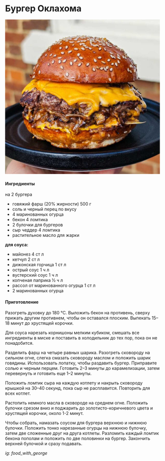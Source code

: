 ﻿---
image: ../../pics/oklahoma.jpg
---
# Бургер Оклахома

![Бургер Оклахома](../../pics/oklahoma.jpg)

#### Ингредиенты
на 2 бургера

* говяжий фарш (20% жирности) 500 г
* соль и черный перец по вкусу
* 4 маринованных огурца
* бекон 4 ломтика
* 2 булочки для бургеров
* сыр чеддер 4 ломтика
* растительное масло для жарки

**для соуса:**
* майонез 4 ст л
* кетчуп 2 ст л
* дижонская горчица 1 ст л
* острый соус 1 ч л
* вустерский соус 1 ч л
* копченая паприка ½ ч л
* рассол от маринованного огурца 1 ст л
* 2 маринованных огурца

#### Приготовление

Разогреть духовку до 180 °C. Выложить бекон на противень, сверху прижать другим противнем, чтобы он оставался плоским. Выпекать 15–18 минут до хрустящей корочки.

Для соуса нарезать корнишоны мелким кубиком, смешать все ингредиенты в миске и поставить в холодильник до тех пор, пока он не понадобится.

Разделить фарш на четыре равных шарика. Разогреть сковороду на сильном огне, слегка смазать сковороду маслом и положить шарик говядины. Использовать лопатку, чтобы раздавить бургер. Приправите солью и черным перцем. Готовить 2–3 минуты до карамелизации, затем перевернуть и готовить еще 1–2 минуты.

Положить ломтик сыра на каждую котлету и накрыть сковороду крышкой на 30–40 секунд, пока сыр не расплавится. Повторить для всех котлет.

Растопить немного масла в сковороде на среднем огне. Положить булочки срезом вниз и поджарить до золотисто-коричневого цвета и хрустящей корочки, около 1-2 минут.

Чтобы собрать, намазать соусом для бургера верхнюю и нижнюю булочки. Положить тонко нарезанные огурцы на нижнюю булочку, затем две сложенные друг на друга котлеты. Разломить каждый ломтик бекона пополам и положить по две половинки на бургер. Закончить верхней булочкой и сразу подавать.

*ig: food_with_george*